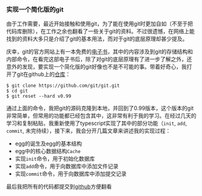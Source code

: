 ### 实现一个简化版的git

由于工作需要，最近开始接触和使用git，为了能在使用git时更加自如（不至于把代码库删除），在工作之余也翻看了一些关于git的资料。不过很遗憾，在网络上能找到的资料大多只是介绍了git的基本用法，而对于git的底层原理却甚少提及。

庆幸，git的官方网站上有一本免费的[电子书](https://git-scm.com/book/en/v2)，其中的内容涉及到git的存储结构和内部命令，在看完这部电子书后，除了对git的底层原理有了进一步了解之外，还意外的发现，要实现一个简化版的git好像也不是不可能的事。带着好奇心，我打开了git在github上的[仓库](https://github.com/git/git)：

```shell
$ git clone https://github.com/git/git.git
$ cd git
$ git reset --hard v0.99
```

通过上面的命令，我把git的源码克隆到本地，并回到了0.99版本，这个版本的git非常简单，但常用的功能都已经包含其中，这非常有利于我的学习。在经过几天的学习和复制粘贴，我重新使用了typescript实现了其中的部分功能（`init`, `add`, `commit`, 未完待续），接下来，我会分开几篇文章来讲述我的实现过程：

* egg的诞生及egg的基本结构
* egg中的核心数据结构`Cache`
* 实现`init`命令，用于初始化数据库
* 实现`add`命令，用于向数据库中添加文件记录
* 实现`commit`命令，用于向数据库中添加提交记录

最后我把所有的代码都提交到[github](https://github.com/lizzz0523/egg)方便翻看